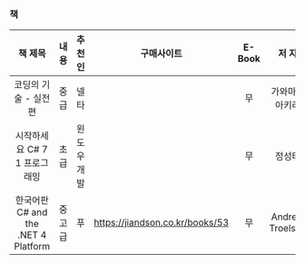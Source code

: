 ### 책 

| 책 제목              | 내용     | 추천인    | 구매사이트 |E-Book  |   저 자     | 사이트  | 동영상|
|:-------------------:|:--------:|:--------:|:--------:|:--------:|:--------:|:--------:|:--------:|
| 코딩의 기술 - 실전편 |   중급     |    넬타 |          |    무     |  가와마타 아키라  |          |         |   
| 시작하세요 C# 7 1 프로그래밍 | 초급     | 윈도우개발 |  | 무 | 정성태    |    https://www.sysnet.pe.kr  |  무  | 
| 한국어판 C# and the .NET 4 Platform | 중고급   | 푸 | https://jiandson.co.kr/books/53 | 무 | Andrew Troelsen | | |
